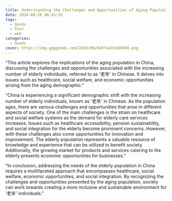 ```yaml
---
title: Understanding the Challenges and Opportunities of Aging Population in China
date: 2024-08-28 06:41:55
tags:
  - Goods
  - Post
  - web
categories:
  - Goods
cover: https://img.ggggoods.com/2024/08/645fa415e86949.png
---
```


"This article explores the implications of the aging population in China, discussing the challenges and opportunities associated with the increasing number of elderly individuals, referred to as '老年' in Chinese. It delves into issues such as healthcare, social welfare, and economic opportunities arising from the aging demographic."

"China is experiencing a significant demographic shift with the increasing number of elderly individuals, known as '老年' in Chinese. As the population ages, there are various challenges and opportunities that arise in different aspects of society. One of the main challenges is the strain on healthcare and social welfare systems as the demand for elderly care services increases. Issues such as healthcare accessibility, pension sustainability, and social integration for the elderly become prominent concerns. However, with these challenges also come opportunities for innovation and improvement. The elderly population represents a valuable resource of knowledge and experience that can be utilized to benefit society. Additionally, the growing market for products and services catering to the elderly presents economic opportunities for businesses."

"In conclusion, addressing the needs of the elderly population in China requires a multifaceted approach that encompasses healthcare, social welfare, economic opportunities, and social integration. By recognizing the challenges and opportunities presented by the aging population, society can work towards creating a more inclusive and sustainable environment for '老年' individuals."
